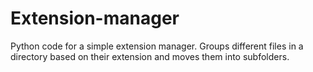# Extension-manager
  Python code for a simple extension manager. Groups different files in a directory based on their extension and moves them into subfolders.
